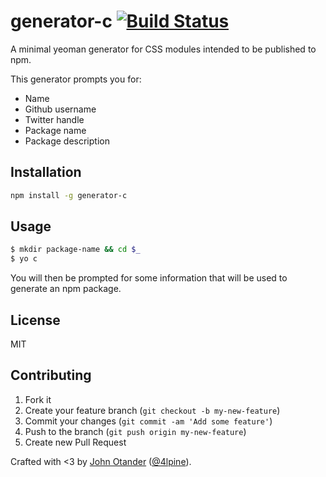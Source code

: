 # generator-c [![Build Status](https://secure.travis-ci.org/johnotander/generator-c.png?branch=master)](https://travis-ci.org/johnotander/generator-c)

A minimal yeoman generator for CSS modules intended to be published to npm.

This generator prompts you for:

  * Name
  * Github username
  * Twitter handle
  * Package name
  * Package description

## Installation

```bash
npm install -g generator-c
```

## Usage

```bash
$ mkdir package-name && cd $_
$ yo c
```

You will then be prompted for some information that will be used to generate an npm package.

## License

MIT

## Contributing

1. Fork it
2. Create your feature branch (`git checkout -b my-new-feature`)
3. Commit your changes (`git commit -am 'Add some feature'`)
4. Push to the branch (`git push origin my-new-feature`)
5. Create new Pull Request

Crafted with <3 by [John Otander](http://johnotander.com) ([@4lpine](https://twitter.com/4lpine)).
